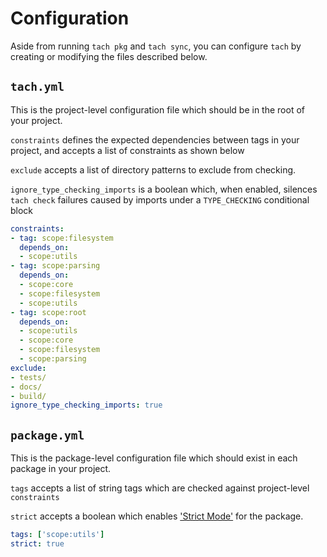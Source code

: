 # Configuration

Aside from running `tach pkg` and `tach sync`, you can configure `tach` by creating or modifying the files described below.

## `tach.yml`

This is the project-level configuration file which should be in the root of your project.

`constraints` defines the expected dependencies between tags in your project, and accepts a list of constraints as shown below

`exclude` accepts a list of directory patterns to exclude from checking.

`ignore_type_checking_imports` is a boolean which, when enabled, silences `tach check` failures caused by imports under a `TYPE_CHECKING` conditional block


```yaml
constraints:
- tag: scope:filesystem
  depends_on:
  - scope:utils
- tag: scope:parsing
  depends_on:
  - scope:core
  - scope:filesystem
  - scope:utils
- tag: scope:root
  depends_on:
  - scope:utils
  - scope:core
  - scope:filesystem
  - scope:parsing
exclude:
- tests/
- docs/
- build/
ignore_type_checking_imports: true
```


## `package.yml`

This is the package-level configuration file which should exist in each package in your project.

`tags` accepts a list of string tags which are checked against project-level `constraints`

`strict` accepts a boolean which enables ['Strict Mode'](strict-mode.md) for the package.

```yaml
tags: ['scope:utils']
strict: true
```
